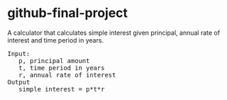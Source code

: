 # github-final-project

A calculator that calculates simple interest given principal, annual rate of interest and time period in years.
<pre>
Input:
   p, principal amount
   t, time period in years
   r, annual rate of interest
Output
   simple interest = p*t*r
</pre>
